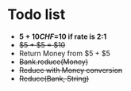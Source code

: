 # Todo list
- **$5+10CHF=$10 if rate is 2:1**
- ~~$5 + $5 = $10~~
- Return Money from $5 + $5
- ~~Bank.reduce(Money)~~
- ~~Reduce with Money conversion~~
- ~~Reduce(Bank, String)~~
